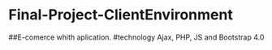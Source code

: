# Final-Project-ClientEnvironment

##E-comerce whith aplication.
#technology Ajax, PHP, JS and Bootstrap 4.0
